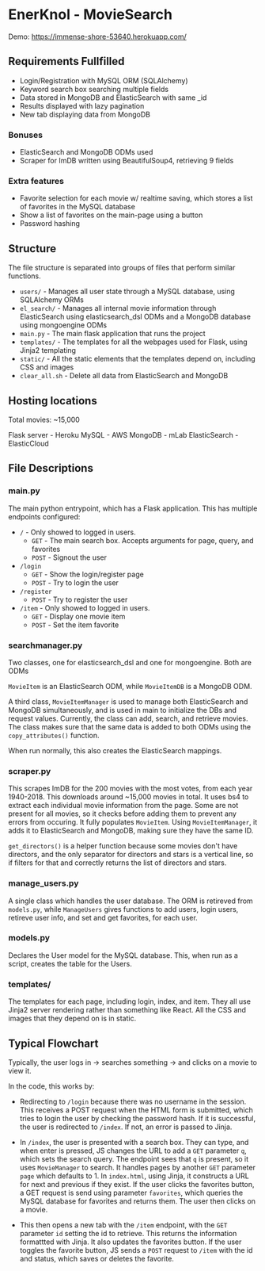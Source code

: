 # EnerKnol - MovieSearch

Demo: https://immense-shore-53640.herokuapp.com/

## Requirements Fullfilled

* Login/Registration with MySQL ORM (SQLAlchemy)
* Keyword search box searching multiple fields
* Data stored in MongoDB and ElasticSearch with same _id
* Results displayed with lazy pagination
* New tab displaying data from MongoDB

### Bonuses

* ElasticSearch and MongoDB ODMs used
* Scraper for ImDB written using BeautifulSoup4, retrieving 9 fields

### Extra features

* Favorite selection for each movie w/ realtime saving, which stores a list of favorites in the MySQL database
* Show a list of favorites on the main-page using a button
* Password hashing

## Structure

The file structure is separated into groups of files that perform similar functions.

* `users/` - Manages all user state through a MySQL database, using SQLAlchemy ORMs
* `el_search/` - Manages all internal movie information through ElasticSearch using elasticsearch_dsl ODMs and a MongoDB database using mongoengine ODMs
* `main.py` - The main flask application that runs the project
* `templates/` - The templates for all the webpages used for Flask, using Jinja2 templating
* `static/` - All the static elements that the templates depend on, including CSS and images
* `clear_all.sh` - Delete all data from ElasticSearch and MongoDB

## Hosting locations

Total movies: ~15,000

Flask server - Heroku
MySQL - AWS
MongoDB - mLab
ElasticSearch - ElasticCloud

## File Descriptions

### main.py

The main python entrypoint, which has a Flask application. This has multiple endpoints configured:

* `/` - Only showed to logged in users.
    * `GET` - The main search box. Accepts arguments for page, query, and favorites
    * `POST` - Signout the user
* `/login`
    * `GET` - Show the login/register page
    * `POST` - Try to login the user
* `/register`
    * `POST` - Try to register the user
* `/item` - Only showed to logged in users.
    * `GET` - Display one movie item
    * `POST` - Set the item favorite

### searchmanager.py

Two classes, one for elasticsearch_dsl and one for mongoengine. Both are ODMs

`MovieItem` is an ElasticSearch ODM, while `MovieItemDB` is a MongoDB ODM.

A third class, `MovieItemManager` is used to manage both ElasticSearch and MongoDB simultaneously, and is used in main to initialize the DBs and request values.
Currently, the class can add, search, and retrieve movies. The class makes sure that the same data is added to both ODMs using the `copy_attributes()` function.

When run normally, this also creates the ElasticSearch mappings.

### scraper.py

This scrapes ImDB for the 200 movies with the most votes, from each year 1940-2018. This downloads around ~15,000 movies in total. It uses bs4 to extract each individual movie information from the page. Some are not present for all movies, so it checks before adding them to prevent any errors from occuring. It fully populates `MovieItem`. Using `MovieItemManager`, it adds it to ElasticSearch and MongoDB, making sure they have the same ID.

`get_directors()` is a helper function because some movies don't have directors, and the only separator for directors and stars is a vertical line, so if filters for that and correctly returns the list of directors and stars.

### manage_users.py

A single class which handles the user database. The ORM is retireved from `models.py`, while `ManageUsers` gives functions to add users, login users, retireve user info,
and set and get favorites, for each user.

### models.py

Declares the User model for the MySQL database. This, when run as a script, creates the table for the Users.

### templates/

The templates for each page, including login, index, and item. They all use Jinja2 server rendering rather than something like React. All the CSS and images that they depend on is in static.

## Typical Flowchart

Typically, the user logs in -> searches something -> and clicks on a movie to view it.

In the code, this works by:

* Redirecting to `/login` because there was no username in the session. This receives a POST request when the HTML form is submitted, which tries to login the user by checking the password hash. If it is successful, the user is redirected to `/index`. If not, an error is passed to Jinja.

* In `/index`, the user is presented with a search box. They can type, and when enter is pressed, JS changes the URL to add a `GET` parameter `q`, which sets the search query. The endpoint sees that `q` is present, so it uses `MovieManager` to search. It handles pages by another `GET` parameter `page` which defaults to 1. In `index.html`, using Jinja, it constructs a URL for next and previous if they exist. If the user clicks the favorites button, a GET request is send using parameter `favorites`, which queries the MySQL database for favorites and returns them. The user then clicks on a movie.

* This then opens a new tab with the `/item` endpoint, with the `GET` parameter `id` setting the id to retrieve. This returns the information formattted with Jinja. It also updates the favorites button. If the user toggles the favorite button, JS sends a `POST` request to `/item` with the id and status, which saves or deletes the favorite.